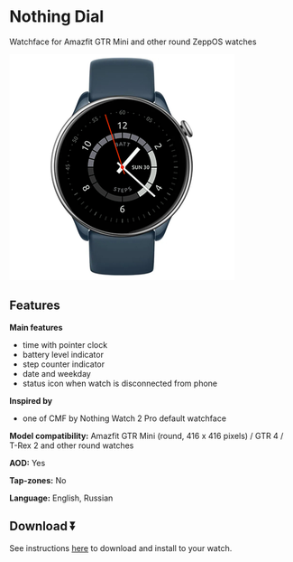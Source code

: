 # Nothing Dial
Watchface for Amazfit GTR Mini and other round ZeppOS watches

![demo](./demo-gtr-mini.png)

## Features

**Main features**
- time with pointer clock
- battery level indicator
- step counter indicator
- date and weekday
- status icon when watch is disconnected from phone

**Inspired by**
- one of CMF by Nothing Watch 2 Pro default watchface

**Model compatibility:** Amazfit GTR Mini (round, 416 x 416 pixels) / GTR 4 / T-Rex 2 and other round watches

**AOD:** Yes

**Tap-zones:** No

**Language:** English, Russian

## Download ⏬

See instructions [here](https://github.com/novvember/amazfit-watchfaces/blob/main/README.md) to download and install to your watch.
